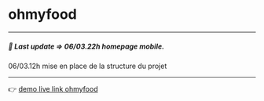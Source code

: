 # ohmyfood

---

##### 🌱 Last update => 06/03.22h homepage mobile.

06/03.12h mise en place de la structure du projet

---

👉 [demo live link ohmyfood](https://maxdnc.github.io/ohmyfood/)
